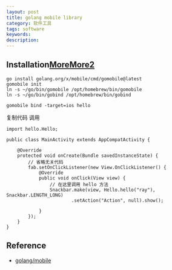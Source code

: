 ```yaml
---
layout: post
title: golang mobile library
category: 软件工具
tags: software
keywords: 
description: 
---
```


## Installation[More](https://pkg.go.dev/golang.org/x/mobile/cmd/gomobile)[More2](https://www.imooc.com/article/317158)

```
go install golang.org/x/mobile/cmd/gomobile@latest
gomobile init
ln -s ~/go/bin/gomobile /opt/homebrew/bin/gomobile
ln -s ~/go/bin/gobind /opt/homebrew/bin/gobind

gomobile bind -target=ios hello
```

复制代码 调用

```
import hello.Hello;

public class MainActivity extends AppCompatActivity {

    @Override
    protected void onCreate(Bundle savedInstanceState) {
        // 省略无关代码
        fab.setOnClickListener(new View.OnClickListener() {
            @Override
            public void onClick(View view) {
                // 在这里调用 hello 方法
                Snackbar.make(view, Hello.hello("ray"), Snackbar.LENGTH_LONG)
                        .setAction("Action", null).show();

            }
        });
    }
}
```

## Reference


* [golang/mobile](https://github.com/golang/mobile/)
